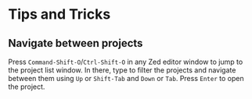 Tips and Tricks
===============

Navigate between projects
-------------------------
Press `Command-Shift-O`/`Ctrl-Shift-O` in any Zed editor window to jump to the project list window. In there, type to filter the projects and navigate between them using `Up` or `Shift-Tab` and `Down` or `Tab`. Press `Enter` to open the project.